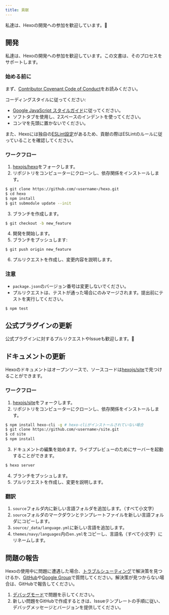 ```yaml
---
title: 貢献
---
```


私達は、Hexoの開発への参加を歓迎しています。🤗

## 開発

私達は、Hexoの開発への参加を歓迎しています。この文書は、そのプロセスをサポートします。

### 始める前に

まず、[Contributor Covenant Code of Conduct](https://github.com/hexojs/hexo/blob/master/CODE_OF_CONDUCT.md)をお読みください。

コーディングスタイルに従ってください:

- [Google JavaScript スタイルガイド](https://google.github.io/styleguide/jsguide.html)に従ってください。
- ソフトタブを使用し、2スペースのインデントを使ってください。
- コンマを先頭に置かないでください。


また、Hexoには独自の[ESLint設定](https://github.com/hexojs/eslint-config-hexo)があるため、貢献の際はESLintのルールに従っていることを確認してください。

### ワークフロー

1. [hexojs/hexo]をフォークします。
2. リポジトリをコンピューターにクローンし、依存関係をインストールします。

``` bash
$ git clone https://github.com/<username>/hexo.git
$ cd hexo
$ npm install
$ git submodule update --init
```

3. ブランチを作成します。

``` bash
$ git checkout -b new_feature
```

4. 開発を開始します。
5. ブランチをプッシュします:

```
$ git push origin new_feature
```

6. プルリクエストを作成し、変更内容を説明します。

### 注意

- `package.json`のバージョン番号は変更しないでください。
- プルリクエストは、テストが通った場合にのみマージされます。提出前にテストを実行してください。

``` bash
$ npm test
```

## 公式プラグインの更新

公式プラグインに対するプルリクエストやIssueも歓迎します。🤗

## ドキュメントの更新

Hexoのドキュメントはオープンソースで、ソースコードは[hexojs/site]で見つけることができます。

### ワークフロー

1. [hexojs/site]をフォークします。
2. リポジトリをコンピューターにクローンし、依存関係をインストールします。

``` bash
$ npm install hexo-cli -g # hexo-cliがインストールされていない場合
$ git clone https://github.com/<username>/site.git
$ cd site
$ npm install
```

3. ドキュメントの編集を始めます。ライブプレビューのためにサーバーを起動することができます。

``` bash
$ hexo server
```

4. ブランチをプッシュします。
5. プルリクエストを作成し、変更を説明します。

### 翻訳

1. `source`フォルダ内に新しい言語フォルダを追加します。（すべて小文字）
2. `source`フォルダのマークダウンとテンプレートファイルを新しい言語フォルダにコピーします。
3. `source/_data/language.yml`に新しい言語を追加します。
4. `themes/navy/languages`内の`en.yml`をコピーし、言語名（すべて小文字）にリネームします。

## 問題の報告

Hexoの使用中に問題に遭遇した場合、[トラブルシューティング](troubleshooting.html)で解決策を見つけるか、[GitHub](https://github.com/hexojs/hexo/issues)や[Google Group](https://groups.google.com/group/hexo)で質問してください。解決策が見つからない場合は、GitHubで報告してください。

1. [デバッグモード](commands.html#デバッグモード)で問題を示してください。
2. 新しい問題をGitHubで作成するときは、Issueテンプレートの手順に従い、デバッグメッセージとバージョンを提供してください。

[hexojs/hexo]: https://github.com/hexojs/hexo
[hexojs/site]: https://github.com/hexojs/site
